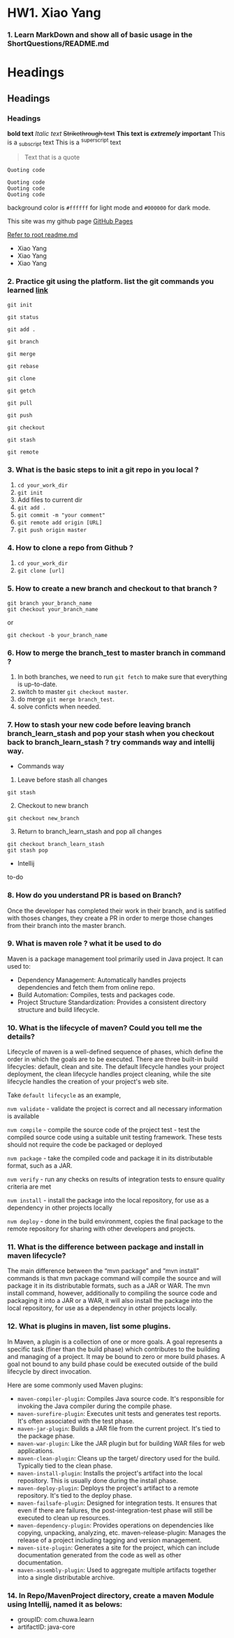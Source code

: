 

# HW1. Xiao Yang
### 1. Learn MarkDown and show all of basic usage in the ShortQuestions/README.md

# Headings
## Headings
### Headings
**bold text**
_Italic text_
~~Strikethrough text~~
**This text is _extremely_ important**
This is a <sub>subscript</sub> text
This is a <sup>superscript</sup> text
> Text that is a quote

`Quoting code` 

```
Quoting code
Quoting code
Quoting code
```
background color is `#ffffff` for light mode and `#000000` for dark mode.

This site was my github page [GitHub Pages](https://github.com/FossilDaddy)

[Refer to root readme.md](../readme.md)

+ Xiao Yang
+ Xiao Yang
+ Xiao Yang


### 2. Practice git using the platform. list the git commands you learned [link](https://learngitbranching.js.org/)

`git init` 

`git status` 

`git add .`

`git branch`

`git merge`

`git rebase`

`git clone`

`git getch`

`git pull`

`git push`

`git checkout`

`git stash`

`git remote`

### 3. What is the basic steps to init a git repo in you local ?

1. `cd your_work_dir`
2. `git init`
3. Add files to current dir
4. `git add .`
5. `git commit -m "your comment"`
6. `git remote add origin [URL]`
7. `git push origin master`

### 4. How to clone a repo from Github ?
1. `cd your_work_dir`
2. `git clone [url]`

### 5. How to create a new branch and checkout to that branch ?

```
git branch your_branch_name
git checkout your_branch_name
```

or 
```
git checkout -b your_branch_name
```

### 6. How to merge the branch_test to master branch in command ? 

1. In both branches, we need to run `git fetch` to make sure that everything is up-to-date. 
2. switch to master `git checkout master`.
3. do merge `git merge branch_test`.
4. solve conficts when needed.

### 7. How to stash your new code before leaving branch branch_learn_stash and pop your stash when you checkout back to branch_learn_stash ? try commands way and intellij way.

* Commands way
1. Leave before stash all changes
```
git stash
```
2. Checkout to new branch

```
git checkout new_branch
```
3. Return to branch_learn_stash and pop all changes
```
git checkout branch_learn_stash
git stash pop
```
* Intellij

to-do

### 8. How do you understand PR is based on Branch?
Once the developer has completed their work in their branch, and is satified with thoses changes, they create a PR in order to merge those changes from their branch into the master branch.

### 9. What is maven role ? what it be used to do
Maven is a package management tool primarily used in Java project. It can used to:
- Dependency Management: Automatically handles projects dependencies and fetch them from online repo.
- Build Automation: Compiles, tests and packages code.
- Project Structure Standardization: Provides a consistent directory structure and build lifecycle.

### 10. What is the lifecycle of maven? Could you tell me the details?

Lifecycle of maven is a well-defined sequence of phases, which define the order in which the goals are to be executed. There are three built-in build lifecycles: default, clean and site. The default lifecycle handles your project deployment, the clean lifecycle handles project cleaning, while the site lifecycle handles the creation of your project's web site.

Take `default lifecycle` as an example, 

`nvm validate` - validate the project is correct and all necessary information is available

`nvm compile` - compile the source code of the project
test - test the compiled source code using a suitable unit testing framework. These tests should not require the code be packaged or deployed

`nvm package` - take the compiled code and package it in its distributable format, such as a JAR.

`nvm verify` - run any checks on results of integration tests to ensure quality criteria are met

`nvm install` - install the package into the local repository, for use as a dependency in other projects locally

`nvm deploy` - done in the build environment, copies the final package to the remote repository for sharing with other developers and projects.

### 11. What is the difference between package and install in maven lifecycle?
The main difference between the “mvn package” and “mvn install” commands is that mvn package command will compile the source and will package it in its distributable formats, such as a JAR or WAR. The mvn install command, however, additionally to compiling the source code and packaging it into a JAR or a WAR, it will also install the package into the local repository, for use as a dependency in other projects locally.

### 12. What is plugins in maven, list some plugins.
In Maven, a plugin is a collection of one or more goals. A goal represents a specific task (finer than the build phase) which contributes to the building and managing of a project. It may be bound to zero or more build phases. A goal not bound to any build phase could be executed outside of the build lifecycle by direct invocation.

Here are some commonly used Maven plugins:

- `maven-compiler-plugin`: Compiles Java source code. It's responsible for invoking the Java compiler during the compile phase.
- `maven-surefire-plugin`: Executes unit tests and generates test reports. It's often associated with the test phase.
- `maven-jar-plugin`: Builds a JAR file from the current project. It's tied to the package phase.
- `maven-war-plugin`: Like the JAR plugin but for building WAR files for web applications.
- `maven-clean-plugin`: Cleans up the target/ directory used for the build. Typically tied to the clean phase.
- `maven-install-plugin`: Installs the project's artifact into the local repository. This is usually done during the install phase.
- `maven-deploy-plugin`: Deploys the project's artifact to a remote repository. It's tied to the deploy phase.
- `maven-failsafe-plugin`: Designed for integration tests. It ensures that even if there are failures, the post-integration-test phase will still be executed to clean up resources.
- `maven-dependency-plugin`: Provides operations on dependencies like copying, unpacking, analyzing, etc.
maven-release-plugin: Manages the release of a project including tagging and version management.
- `maven-site-plugin`: Generates a site for the project, which can include documentation generated from the code as well as other documentation.
- `maven-assembly-plugin`: Used to aggregate multiple artifacts together into a single distributable archive.

### 14. In Repo/MavenProject directory, create a maven Module using Intellij, named it as belows:

- groupID: com.chuwa.learn
- artifactID: java-core

